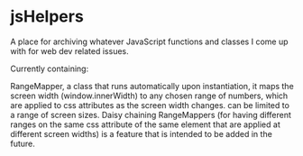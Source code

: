 # jsHelpers
A place for archiving whatever JavaScript functions and classes I come up with for web dev related issues.

Currently containing:

RangeMapper, a class that runs automatically upon instantiation, it maps the screen width (window.innerWidth) to any chosen range of numbers, which are applied to css attributes as the screen width changes. can be limited to a range of screen sizes. Daisy chaining RangeMappers (for having different ranges on the same css attribute of the same element that are applied at different screen widths) is a feature that is intended to be added in the future.
